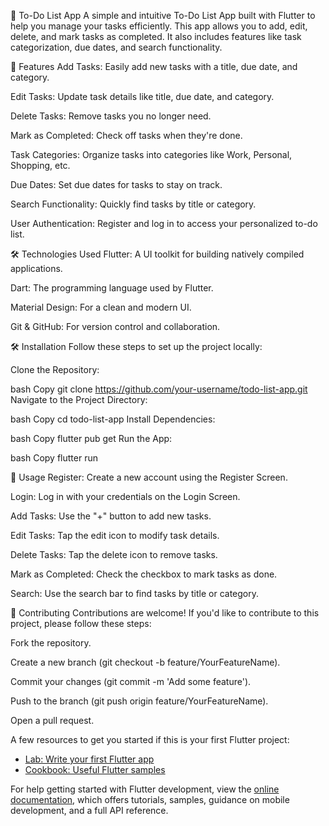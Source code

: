 📝 To-Do List App
A simple and intuitive To-Do List App built with Flutter to help you manage your tasks efficiently. This app allows you to add, edit, delete, and mark tasks as completed. It also includes features like task categorization, due dates, and search functionality.

🚀 Features
Add Tasks: Easily add new tasks with a title, due date, and category.

Edit Tasks: Update task details like title, due date, and category.

Delete Tasks: Remove tasks you no longer need.

Mark as Completed: Check off tasks when they're done.

Task Categories: Organize tasks into categories like Work, Personal, Shopping, etc.

Due Dates: Set due dates for tasks to stay on track.

Search Functionality: Quickly find tasks by title or category.

User Authentication: Register and log in to access your personalized to-do list.

🛠️ Technologies Used
Flutter: A UI toolkit for building natively compiled applications.

Dart: The programming language used by Flutter.

Material Design: For a clean and modern UI.

Git & GitHub: For version control and collaboration.

🛠️ Installation
Follow these steps to set up the project locally:

Clone the Repository:

bash
Copy
git clone https://github.com/your-username/todo-list-app.git
Navigate to the Project Directory:

bash
Copy
cd todo-list-app
Install Dependencies:

bash
Copy
flutter pub get
Run the App:

bash
Copy
flutter run

📝 Usage
Register: Create a new account using the Register Screen.

Login: Log in with your credentials on the Login Screen.

Add Tasks: Use the "+" button to add new tasks.

Edit Tasks: Tap the edit icon to modify task details.

Delete Tasks: Tap the delete icon to remove tasks.

Mark as Completed: Check the checkbox to mark tasks as done.

Search: Use the search bar to find tasks by title or category.

🤝 Contributing
Contributions are welcome! If you'd like to contribute to this project, please follow these steps:

Fork the repository.

Create a new branch (git checkout -b feature/YourFeatureName).

Commit your changes (git commit -m 'Add some feature').

Push to the branch (git push origin feature/YourFeatureName).

Open a pull request.


A few resources to get you started if this is your first Flutter project:

- [Lab: Write your first Flutter app](https://docs.flutter.dev/get-started/codelab)
- [Cookbook: Useful Flutter samples](https://docs.flutter.dev/cookbook)

For help getting started with Flutter development, view the
[online documentation](https://docs.flutter.dev/), which offers tutorials,
samples, guidance on mobile development, and a full API reference.
